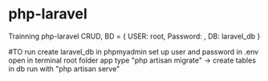 # php-laravel
Trainning php-laravel CRUD, BD = { USER: root, Password: , DB: laravel_db }

#TO run
create  laravel_db in phpmyadmin
set up user and password in .env
open in terminal root folder app
type "php artisan migrate" -> create tables in db
run with "php artisan serve"

